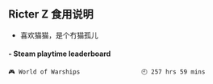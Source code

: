 ## Ricter Z 食用说明
- 喜欢猫猫，是个冇猫孤儿

<!-- steam-box start -->
#### - Steam playtime leaderboard
```text
🎮 World of Warships                 🕘 257 hrs 59 mins
```
<!-- Powered by https://github.com/YouEclipse/steam-box . -->
<!-- steam-box end -->
